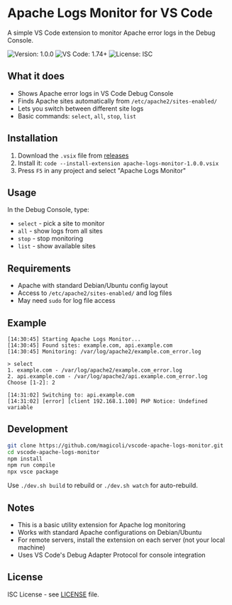 # Apache Logs Monitor for VS Code

A simple VS Code extension to monitor Apache error logs in the Debug Console.

![Version: 1.0.0](https://badgen.net/badge/Version/1.0.0/grey)
![VS Code: 1.74+](https://badgen.net/badge/VS%20Code/1.74+/blue)
![License: ISC](https://badgen.net/badge/License/ISC/green)

## What it does

- Shows Apache error logs in VS Code Debug Console
- Finds Apache sites automatically from `/etc/apache2/sites-enabled/`
- Lets you switch between different site logs
- Basic commands: `select`, `all`, `stop`, `list`

## Installation

1. Download the `.vsix` file from [releases](https://github.com/magicoli/vscode-apache-logs-monitor/releases)
2. Install it: `code --install-extension apache-logs-monitor-1.0.0.vsix`
3. Press `F5` in any project and select "Apache Logs Monitor"

## Usage

In the Debug Console, type:
- `select` - pick a site to monitor
- `all` - show logs from all sites  
- `stop` - stop monitoring
- `list` - show available sites

## Requirements

- Apache with standard Debian/Ubuntu config layout
- Access to `/etc/apache2/sites-enabled/` and log files
- May need `sudo` for log file access

## Example

```
[14:30:45] Starting Apache Logs Monitor...
[14:30:45] Found sites: example.com, api.example.com
[14:30:45] Monitoring: /var/log/apache2/example.com_error.log

> select
1. example.com - /var/log/apache2/example.com_error.log
2. api.example.com - /var/log/apache2/api.example.com_error.log
Choose [1-2]: 2

[14:31:02] Switching to: api.example.com
[14:31:02] [error] [client 192.168.1.100] PHP Notice: Undefined variable
```

## Development

```bash
git clone https://github.com/magicoli/vscode-apache-logs-monitor.git
cd vscode-apache-logs-monitor
npm install
npm run compile
npx vsce package
```

Use `./dev.sh build` to rebuild or `./dev.sh watch` for auto-rebuild.

## Notes

- This is a basic utility extension for Apache log monitoring
- Works with standard Apache configurations on Debian/Ubuntu
- For remote servers, install the extension on each server (not your local machine)
- Uses VS Code's Debug Adapter Protocol for console integration

## License

ISC License - see [LICENSE](LICENSE) file.
